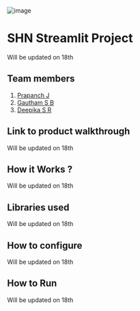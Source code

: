 ![image](https://github.com/DeepikaSR4/SHN-Streamlit/assets/86402123/8afeb29d-b1f6-439b-83c6-3aa27590f39a)

# SHN Streamlit Project
Will be updated on 18th
## Team members
1. [Prapanch J](https://github.com/prapanch07)
2. [Gautham S B](https://github.com/Gauthamaa)
3. [Deepika S R](https://github.com/DeepikaSR4)
## Link to product walkthrough
Will be updated on 18th
## How it Works ?
Will be updated on 18th
## Libraries used
Will be updated on 18th
## How to configure
Will be updated on 18th
## How to Run
Will be updated on 18th
